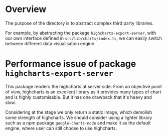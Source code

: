# Overview

The purpose of the directory is to abstract complex third party libraries.

For example, by abstracting the package `highcharts-export-server`, with our own interface defined in `src/lib/charts/index.ts`, we can easily switch between different data visualisation engine.

# Performance issue of package `highcharts-export-server`

This package renders the highcharts at server side. From an objective point of view, highcharts is an excellent library as it provides many types of chart and is highly customisable. But it has one drawback that it's heavy and slow.

Considering at the stage we only return a static image, which demolish some strength of highcharts. We should consider using a lighter library such as a npm package `google-charts-node` and make it as the default engine, where user can still choose to use highcharts.

